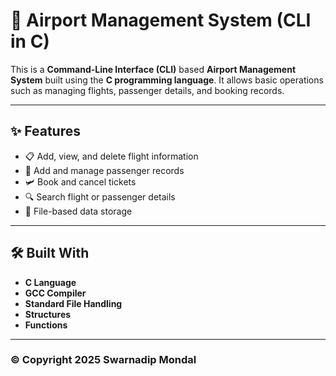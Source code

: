 # 🛫 Airport Management System (CLI in C)

This is a **Command-Line Interface (CLI)** based **Airport Management System** built using the **C programming language**. It allows basic operations such as managing flights, passenger details, and booking records.

---

## ✨ Features

- 📋 Add, view, and delete flight information  
- 👤 Add and manage passenger records  
- 🛩️ Book and cancel tickets  
- 🔍 Search flight or passenger details  
- 💾 File-based data storage  

---

## 🛠️ Built With

- **C Language**  
- **GCC Compiler**  
- **Standard File Handling**
- **Structures**
- **Functions**

---
### © Copyright 2025 Swarnadip Mondal
